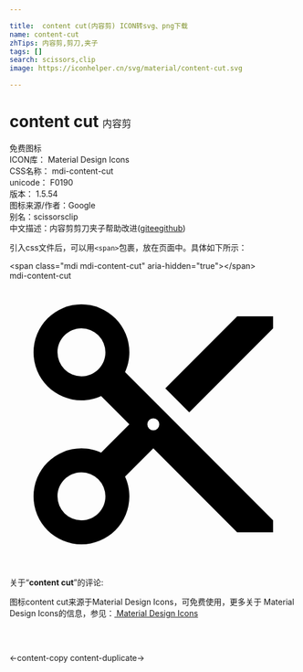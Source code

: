 ```yaml
---

title:  content cut(内容剪) ICON转svg、png下载
name: content-cut
zhTips: 内容剪,剪刀,夹子
tags: []
search: scissors,clip
image: https://iconhelper.cn/svg/material/content-cut.svg

---
```


# content cut  <small style="font-size: 60%;font-weight: 100">内容剪</small>


<div class="detail-page">
<p>
<span><span class="badge-success badge">免费图标</span> </span>
<br/>
<span>
ICON库：
<span class="badge-secondary badge">Material Design Icons</span> 
</span>
<br/>
<span>
CSS名称：
<span class="badge-secondary badge">mdi-content-cut</span> 
</span>
<br/>
<span>
unicode：
<span class="badge-secondary badge">F0190</span> 
<copy-btn content='F0190' btn-title=""></copy-btn>
<copy-btn :content='String.fromCodePoint(parseInt("F0190", 16))' btn-title="复制U"></copy-btn>
</span>
<br/>
<span>
版本：
<span class="badge-secondary badge">1.5.54</span> 
</span>
<br/>
<span>图标来源/作者：<span class="badge-light badge">Google</span></span> 
<br/>
<span>别名：<span class="badge-light badge">scissors</span><span class="badge-light badge">clip</span></span><br/><span class="zh-detail">中文描述：<span class="badge-primary badge">内容剪</span><span class="badge-primary badge">剪刀</span><span class="badge-primary badge">夹子</span><span class="help-link"><span>帮助改进</span>(<a href="https://gitee.com/liuwave/icon-helper/edit/master/json/material/content-cut.json" target="_blank" rel="noopener noreferrer">gitee</a><a href="https://github.com/liuwave/icon-helper/edit/master/json/material/content-cut.json" target="_blank" rel="noopener noreferrer">github</a></span>)</span><br/>
</p>
</div>
<div class="alert alert-dark">
  <i class="mdi mdi-content-cut mdi-48px"></i>
  <i class="mdi mdi-content-cut mdi-36px"></i>
  <i class="mdi mdi-content-cut mdi-24px"></i>
  <i class="mdi mdi-content-cut mdi-18px"></i>
</div>
<div>
  <p>引入css文件后，可以用<code>&lt;span&gt;</code>包裹，放在页面中。具体如下所示：    
  </p>
  <div class="alert alert-primary" style="font-size: 14px">
    &lt;span class="mdi mdi-content-cut" aria-hidden="true"&gt;&lt;/span&gt;
    <copy-btn content='<span class="mdi mdi-content-cut" aria-hidden="true"></span>'></copy-btn>
  </div>
  <div class="alert alert-secondary">
    <i class="mdi mdi-content-cut"
    style="font-size: 24px"
    aria-hidden="true"></i> mdi-content-cut
    <copy-btn content="mdi-content-cut" btn-title="复制图标名称"></copy-btn>
  </div>
</div>
<div id="svg" class="svg-wrap">
<svg xmlns="http://www.w3.org/2000/svg" viewBox="0 0 24 24"><path d="M19,3L13,9L15,11L22,4V3M12,12.5A0.5,0.5 0 0,1 11.5,12A0.5,0.5 0 0,1 12,11.5A0.5,0.5 0 0,1 12.5,12A0.5,0.5 0 0,1 12,12.5M6,20A2,2 0 0,1 4,18C4,16.89 4.9,16 6,16A2,2 0 0,1 8,18C8,19.11 7.1,20 6,20M6,8A2,2 0 0,1 4,6C4,4.89 4.9,4 6,4A2,2 0 0,1 8,6C8,7.11 7.1,8 6,8M9.64,7.64C9.87,7.14 10,6.59 10,6A4,4 0 0,0 6,2A4,4 0 0,0 2,6A4,4 0 0,0 6,10C6.59,10 7.14,9.87 7.64,9.64L10,12L7.64,14.36C7.14,14.13 6.59,14 6,14A4,4 0 0,0 2,18A4,4 0 0,0 6,22A4,4 0 0,0 10,18C10,17.41 9.87,16.86 9.64,16.36L12,14L19,21H22V20L9.64,7.64Z" /></svg>
</div>
<detail full-name='mdi-content-cut'></detail>
<div class="icon-detail__container">
<p>关于“<b>content cut</b>”的评论:</p>
</div>
<Vssue title="关于“content cut”的评论" />    
<div><p>图标content cut来源于Material Design Icons，可免费使用，更多关于 Material Design Icons的信息，参见：<a target="_blank" href="https://iconhelper.cn/material.html"> Material Design Icons</a>
</p></div>

<div style="padding:2rem 0 " class="page-nav"><p class="inner"><span class="prev">←<router-link to="/icon/content-copy.html">content-copy</router-link></span> <span class="next"><router-link to="/icon/content-duplicate.html">content-duplicate</router-link>→</span></p></div>

